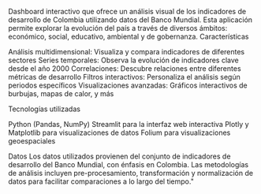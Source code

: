 Dashboard interactivo que ofrece un análisis visual de los indicadores de desarrollo de Colombia utilizando datos del Banco Mundial. Esta aplicación permite explorar la evolución del país a través de diversos ámbitos: económico, social, educativo, ambiental y de gobernanza.
Características

Análisis multidimensional: Visualiza y compara indicadores de diferentes sectores
Series temporales: Observa la evolución de indicadores clave desde el año 2000
Correlaciones: Descubre relaciones entre diferentes métricas de desarrollo
Filtros interactivos: Personaliza el análisis según periodos específicos
Visualizaciones avanzadas: Gráficos interactivos de burbujas, mapas de calor, y más

Tecnologías utilizadas

Python (Pandas, NumPy)
Streamlit para la interfaz web interactiva
Plotly y Matplotlib para visualizaciones de datos
Folium para visualizaciones geoespaciales

Datos
Los datos utilizados provienen del conjunto de indicadores de desarrollo del Banco Mundial, con énfasis en Colombia. Las metodologías de análisis incluyen pre-procesamiento, transformación y normalización de datos para facilitar comparaciones a lo largo del tiempo."
